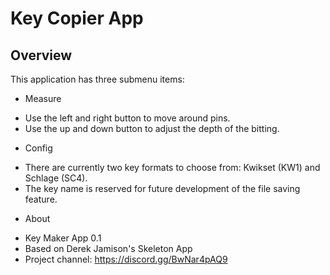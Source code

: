 # Key Copier App

## Overview

This application has three submenu items:
* Measure
- Use the left and right button to move around pins. 
- Use the up and down button to adjust the depth of the bitting. 
* Config
- There are currently two key formats to choose from: Kwikset (KW1) and Schlage (SC4). 
- The key name is reserved for future development of the file saving feature.
* About
- Key Maker App 0.1
- Based on Derek Jamison's Skeleton App
- Project channel: https://discord.gg/BwNar4pAQ9



